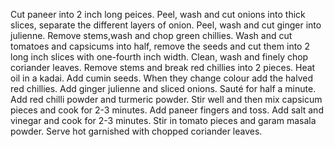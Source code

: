 Cut paneer into 2 inch long peices. Peel, wash and cut onions into thick slices, separate the different layers of onion. Peel, wash and cut ginger into julienne. Remove stems,wash and chop green chillies.
Wash and cut tomatoes and capsicums into half, remove the seeds and cut them into 2 long inch slices with one-fourth inch width. Clean, wash and finely chop coriander leaves. Remove stems and break red chillies into 2 pieces.
Heat oil in a kadai. Add cumin seeds. When they change colour add the halved red chillies. Add ginger julienne and sliced onions. Sauté for half a minute.
Add red chilli powder and turmeric powder. Stir well and then mix capsicum pieces and cook for 2-3 minutes. Add paneer fingers and toss. Add salt and vinegar and cook for 2-3 minutes. Stir in tomato pieces and garam masala powder.
Serve hot garnished with chopped coriander leaves.